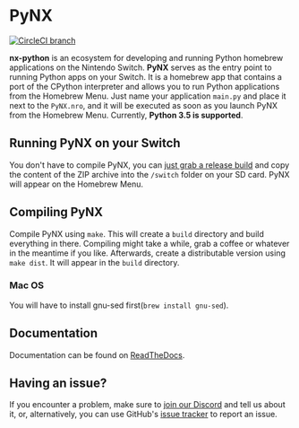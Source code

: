# PyNX

[![CircleCI branch](https://img.shields.io/circleci/project/github/nx-python/PyNX/master.svg)](https://circleci.com/gh/nx-python/PyNX)

**nx-python** is an ecosystem for developing and running Python homebrew applications on the Nintendo Switch. **PyNX** serves as the entry point to running Python apps on your Switch. It is a homebrew app that contains a port of the CPython interpreter and allows you to run Python applications from the Homebrew Menu. Just name your application `main.py` and place it next to the `PyNX.nro`, and it will be executed as soon as you launch PyNX from the Homebrew Menu. Currently, **Python 3.5 is supported**.

## Running PyNX on your Switch

You don't have to compile PyNX, you can [just grab a release build](https://github.com/nx-python/PyNX/releases) and copy the content of the ZIP archive into the `/switch` folder on your SD card. PyNX will appear on the Homebrew Menu.

## Compiling PyNX

Compile PyNX using `make`. This will create a `build` directory and build everything in there. Compiling might take a while, grab a coffee or whatever in the meantime if you like. Afterwards, create a distributable version using `make dist`. It will appear in the `build` directory.

### Mac OS
You will have to install gnu-sed first(`brew install gnu-sed`).

## Documentation

Documentation can be found on [ReadTheDocs](https://nx-python.readthedocs.io/en/latest/).

## Having an issue?

If you encounter a problem, make sure to [join our Discord](https://discord.gg/5Ga2Whf) and tell us about it, or, alternatively, you can use GitHub's [issue tracker](https://github.com/nx-python/PyNX/issues) to report an issue.
